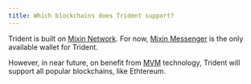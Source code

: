 ```yaml
---
title: Which blockchains does Trident support?
---
```


Trident is built on [Mixin Network](https://mixin.one). For now, [Mixin Messenger](https://mixin.one/messenger) is the only available wallet for Trident.

However, in near future, on benefit from [MVM](https://github.com/MixinNetwork/trusted-group/blob/master/mvm/README.md) technology, Trident will support all popular blockchains, like Ethtereum.
